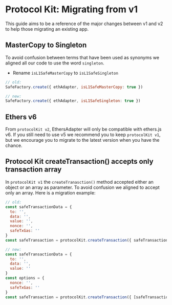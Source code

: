 # Protocol Kit: Migrating from v1

This guide aims to be a reference of the major changes between v1 and v2 to help those migrating an existing app.

## MasterCopy to Singleton

To avoid confusion between terms that have been used as synonyms we aligned all our code to use the word `singleton`.

- Rename `isL1SafeMasterCopy` to `isL1SafeSingleton`
```js
// old:
SafeFactory.create({ ethAdapter, isL1SafeMasterCopy: true })

// new:
SafeFactory.create({ ethAdapter, isL1SafeSingleton: true })
```

## Ethers v6

From `protocolKit v2`, EthersAdapter will only be compatible with ethers.js v6. If you still need to use v5 we recommend you to keep `protocolKit v1`, but we encourage you to migrate to the latest version when you have the chance.

## Protocol Kit createTransaction() accepts only transaction array

In `protocolKit v1` the `createTranasction()` method accepted either an object or an array as parameter. To avoid confusion we aligned to accept only an array. Here is a migration example:

```js
// old:
const safeTransactionData = {
  to: '',
  data: '',
  value: '',
  nonce: '',
  safeTxGas: ''
}
const safeTransaction = protocolKit.createTransaction({ safeTransactionData })

// new:
const safeTransactionData = {
  to: '',
  data: '',
  value: ''
}
const options = {
  nonce: '',
  safeTxGas: ''
}
const safeTransaction = protocolKit.createTransaction({ [safeTransactionData], options })
```